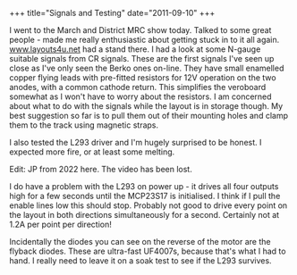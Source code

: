 +++
title="Signals and Testing"
date="2011-09-10"
+++

I went to the March and District MRC show today. Talked to some great people - made me really enthusiastic about getting stuck in to it all again. www.layouts4u.net had a stand there. I had a look at some N-gauge suitable signals from CR signals. These are the first signals I've seen up close as I've only seen the Berko ones on-line. They have small enamelled copper flying leads with pre-fitted resistors for 12V operation on the two anodes, with a common cathode return. This simplifies the veroboard somewhat as I won't have to worry about the resistors. I am concerned about what to do with the signals while the layout is in storage though. My best suggestion so far is to pull them out of their mounting holes and clamp them to the track using magnetic straps. 

I also tested the L293 driver and I'm hugely surprised to be honest. I expected more fire, or at least some melting.

Edit: JP from 2022 here. The video has been lost.

I do have a problem with the L293 on power up - it drives all four outputs high for a few seconds until the MCP23S17 is initialised. I think if I pull the enable lines low this should stop. Probably not good to drive every point on the layout in both directions simultaneously for a second. Certainly not at 1.2A per point per direction!

Incidentally the diodes you can see on the reverse of the motor are the flyback diodes. These are ultra-fast UF4007s, because that's what I had to hand. I really need to leave it on a soak test to see if the L293 survives.
